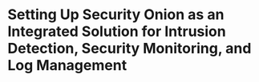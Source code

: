 # Setting Up Security Onion as an Integrated Solution for Intrusion Detection, Security Monitoring, and Log Management
